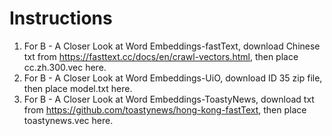 # Instructions

1. For B - A Closer Look at Word Embeddings-fastText, download Chinese txt from https://fasttext.cc/docs/en/crawl-vectors.html, then place cc.zh.300.vec here. 
2. For B - A Closer Look at Word Embeddings-UiO, download ID 35 zip file, then place model.txt here.
3. For B - A Closer Look at Word Embeddings-ToastyNews, download txt from https://github.com/toastynews/hong-kong-fastText, then place toastynews.vec here.
